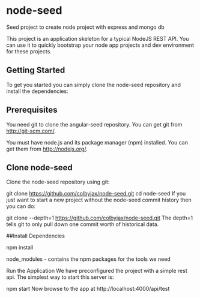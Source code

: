 # node-seed
Seed project to create node project with express and mongo db

This project is an application skeleton for a typical NodeJS REST API. You can use it to quickly bootstrap your node app projects and dev environment for these projects.

## Getting Started
To get you started you can simply clone the node-seed repository and install the dependencies:

## Prerequisites
You need git to clone the angular-seed repository. You can get git from http://git-scm.com/.

You must have node.js and its package manager (npm) installed. You can get them from http://nodejs.org/.

## Clone node-seed
Clone the node-seed repository using git:

git clone https://github.com/colbyjax/node-seed.git
cd node-seed
If you just want to start a new project without the node-seed commit history then you can do:

git clone --depth=1 https://github.com/colbyjax/node-seed.git <your-project-name>
The depth=1 tells git to only pull down one commit worth of historical data.

##Install Dependencies

npm install

node_modules - contains the npm packages for the tools we need

Run the Application
We have preconfigured the project with a simple rest api. The simplest way to start this server is:

npm start
Now browse to the app at http://localhost:4000/api/test


